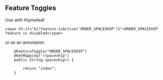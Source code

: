 ## Feature Toggles

Use with thymeleaf

    <span th:if="${!feature.isActive('ORDER_SPACESHIP')}">ORDER_SPACESHIP feature is disabled</span>

or as an annotation

        @FeatureToggle("ORDER_SPACESHIP")
        @GetMapping("/spaceship")
        public String spaceship() {

            return "index";
        }

